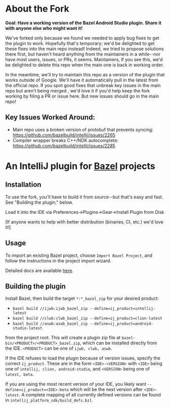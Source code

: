 # About the Fork

**Goal: Have a working version of the Bazel Android Studio plugin. Share it with anyone else who might want it!**

We've forked only because we found we needed to apply bug fixes to get the plugin to work. Hopefully that's temporary; we'd be delighted to get these fixes into the main repo instead! Indeed, we tried to propose solutions there first, but haven't heard anything from the maintainers in a while--nor have most users, issues, or PRs, it seems. Maintainers, if you see this, we'd be delighted to delete this repo when the main one is back in working order.

In the meantime, we'll try to maintain this repo as a version of the plugin that works outside of Google. We'll have it automatically pull in the latest from the official repo. If you spot good fixes that unbreak key issues in the main repo but aren't being merged , we'd love it if you'd help keep the fork working by filing a PR or issue here. But new issues should go in the main repo!

## Key Issues Worked Around:
- Main repo uses a broken version of protobuf that prevents syncing: https://github.com/bazelbuild/intellij/issues/2265
- Compiler wrapper breaks C++/NDK autocomplete: https://github.com/bazelbuild/intellij/issues/2285

# An IntelliJ plugin for [Bazel](http://bazel.build) projects

## Installation

To use the fork, you'll have to build it from source--but that's easy and fast. See "Building the plugin," below.

Load it into the IDE via Preferences->Plugins->Gear->Install Plugin from Disk

[If anyone wants to help with better distribution (binaries, CI, etc.) we'd love it!]

## Usage

To import an existing Bazel project, choose `Import Bazel Project`,
and follow the instructions in the project import wizard.

Detailed docs are available [here](http://ij.bazel.build).

## Building the plugin

Install Bazel, then build the target `*:*_bazel_zip` for your desired product:

* `bazel build //ijwb:ijwb_bazel_zip --define=ij_product=intellij-latest`
* `bazel build //clwb:clwb_bazel_zip --define=ij_product=clion-latest`
* `bazel build //aswb:aswb_bazel_zip --define=ij_product=android-studio-latest`

from the project root. This will create a plugin zip file at
`bazel-bin/<PRODUCT>/<PRODUCT>_bazel.zip`, which can be installed directly
from the IDE. `<PRODUCT>` can be one of `ijwb, clwb, aswb`.

If the IDE refuses to load the plugin because of version issues, specify the
correct `ij_product`. These are in the form `<IDE>-<VERSION>` with `<IDE>`
being one of `intellij, clion, android-studio`, and `<VERSION>` being one
of `latest, beta`.

If you are  using the most recent version of your IDE, you likely want
`--define=ij_product=<IDE>-beta` which will be the next version after
`<IDE>-latest`.  A complete mapping of all currently defined versions can
be found in  `intellij_platform_sdk/build_defs.bzl`.
